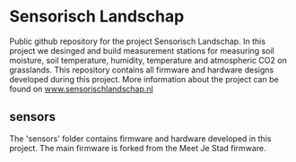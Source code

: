 # Sensorisch Landschap
Public github repository for the project Sensorisch Landschap. In this project we desinged and build measurement stations for measuring soil moisture, soil temperature, humidity, temperature and atmospheric CO2 on grasslands. This repository contains all firmware and hardware designs developed during this project. More information about the project can be found on www.sensorischlandschap.nl

## sensors
The 'sensors' folder contains firmware and hardware developed in this project. The main firmware is forked from the Meet Je Stad firmware. 

